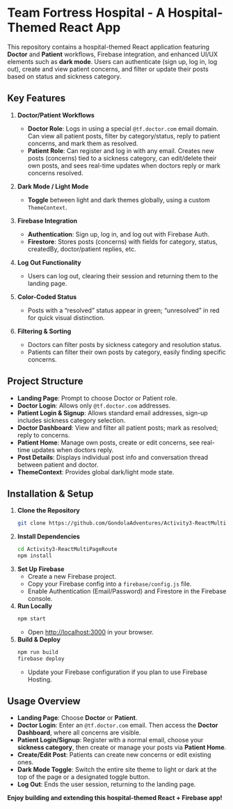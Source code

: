 # Team Fortress Hospital - A Hospital-Themed React App

This repository contains a hospital-themed React application featuring **Doctor** and **Patient** workflows, Firebase integration, and enhanced UI/UX elements such as **dark mode**. Users can authenticate (sign up, log in, log out), create and view patient concerns, and filter or update their posts based on status and sickness category.

## Key Features

1. **Doctor/Patient Workflows**  
   - **Doctor Role**: Logs in using a special `@tf.doctor.com` email domain. Can view all patient posts, filter by category/status, reply to patient concerns, and mark them as resolved.  
   - **Patient Role**: Can register and log in with any email. Creates new posts (concerns) tied to a sickness category, can edit/delete their own posts, and sees real-time updates when doctors reply or mark concerns resolved.

2. **Dark Mode / Light Mode**  
   - **Toggle** between light and dark themes globally, using a custom `ThemeContext`.

3. **Firebase Integration**  
   - **Authentication**: Sign up, log in, and log out with Firebase Auth.  
   - **Firestore**: Stores posts (concerns) with fields for category, status, createdBy, doctor/patient replies, etc.

4. **Log Out Functionality**  
   - Users can log out, clearing their session and returning them to the landing page.

5. **Color-Coded Status**  
   - Posts with a “resolved” status appear in green; “unresolved” in red for quick visual distinction.

6. **Filtering & Sorting**  
   - Doctors can filter posts by sickness category and resolution status.  
   - Patients can filter their own posts by category, easily finding specific concerns.

## Project Structure
- **Landing Page**: Prompt to choose Doctor or Patient role.
- **Doctor Login**: Allows only `@tf.doctor.com` addresses.
- **Patient Login & Signup**: Allows standard email addresses, sign-up includes sickness category selection.
- **Doctor Dashboard**: View and filter all patient posts; mark as resolved; reply to concerns.
- **Patient Home**: Manage own posts, create or edit concerns, see real-time updates when doctors reply.
- **Post Details**: Displays individual post info and conversation thread between patient and doctor.
- **ThemeContext**: Provides global dark/light mode state.

## Installation & Setup

1. **Clone the Repository**
   ```bash
   git clone https://github.com/GondolaAdventures/Activity3-ReactMultiPageRoute.git
   ```
2. **Install Dependencies**
   ```bash
   cd Activity3-ReactMultiPageRoute
   npm install
   ```
3. **Set Up Firebase**  
   - Create a new Firebase project.  
   - Copy your Firebase config into a `firebase/config.js` file.  
   - Enable Authentication (Email/Password) and Firestore in the Firebase console.
4. **Run Locally**
   ```bash
   npm start
   ```
   - Open [http://localhost:3000](http://localhost:3000) in your browser.
5. **Build & Deploy**  
   ```bash
   npm run build
   firebase deploy
   ```
   - Update your Firebase configuration if you plan to use Firebase Hosting.

## Usage Overview

- **Landing Page**: Choose **Doctor** or **Patient**.  
- **Doctor Login**: Enter an `@tf.doctor.com` email. Then access the **Doctor Dashboard**, where all concerns are visible.  
- **Patient Login/Signup**: Register with a normal email, choose your **sickness category**, then create or manage your posts via **Patient Home**.  
- **Create/Edit Post**: Patients can create new concerns or edit existing ones.  
- **Dark Mode Toggle**: Switch the entire site theme to light or dark at the top of the page or a designated toggle button.  
- **Log Out**: Ends the user session, returning to the landing page.

**Enjoy building and extending this hospital-themed React + Firebase app!**

